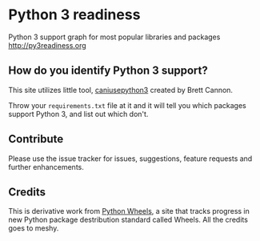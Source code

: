 Python 3 readiness
=======

Python 3 support graph for most popular libraries and packages http://py3readiness.org


## How do you identify Python 3 support?

This site utilizes little tool, [caniusepython3](https://github.com/brettcannon/caniusepython3) created by Brett Cannon. 

Throw your `requirements.txt` file at it and it will tell you which packages support Python 3, and list out which don't.

## Contribute

Please use the issue tracker for issues, suggestions, feature requests and further enhancements.

## Credits

This is derivative work from [Python Wheels](pythonwheels.com), a site that tracks progress in new Python package destribution standard called Wheels. All the credits goes to meshy.